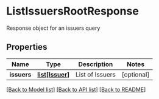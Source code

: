 # ListIssuersRootResponse

Response object for an issuers query
## Properties
Name | Type | Description | Notes
------------ | ------------- | ------------- | -------------
**issuers** | [**list[Issuer]**](Issuer.md) | List of Issuers | [optional] 

[[Back to Model list]](../README.md#documentation-for-models) [[Back to API list]](../README.md#documentation-for-api-endpoints) [[Back to README]](../README.md)


